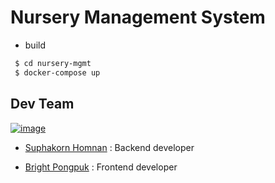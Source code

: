 # Nursery Management System

- build 

```sh
 $ cd nursery-mgmt
 $ docker-compose up 
```

## Dev Team
[![image](https://scontent-kut2-1.xx.fbcdn.net/v/t1.0-9/166556402_10105746855537237_6550198972183234320_o.jpg?_nc_cat=110&ccb=1-3&_nc_sid=730e14&_nc_eui2=AeGg7KnKigUR3Fz2PWeWc3XmyWVjlpy4LHvJZWOWnLgsewBUj8hPvVUGx1GDNgX8hAQv3261QWyoVXWh1irz6kQ7&_nc_ohc=XO70c5-KpscAX-lx2ah&_nc_ht=scontent-kut2-1.xx&oh=ddb25ff62ba5346f4ecba685e67eb114&oe=6088D278)]()
- [Suphakorn Homnan](https://github.com/SuphakornHomnan) : Backend developer


- [Bright Pongpuk](https://github.com/pongpuk) :
Frontend developer